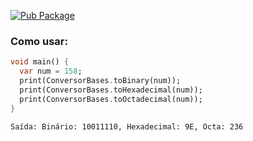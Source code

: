 [![Pub Package](https://img.shields.io/pub/v/password.svg)](https://pub.dartlang.org/packages/password)

### Como usar:
```dart
void main() {
  var num = 158;
  print(ConversorBases.toBinary(num));
  print(ConversorBases.toHexadecimal(num));
  print(ConversorBases.toOctadecimal(num));
}
```
`Saída: Binário: 10011110,
Hexadecimal: 9E,
Octa: 236
`
